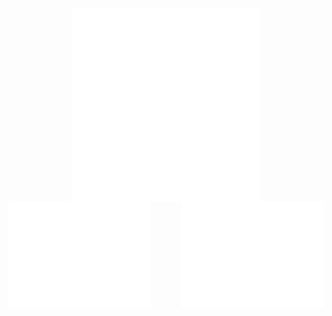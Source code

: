 <div align=center>
  <img align="center" width="60%" src="./general.svg" href="#"/>
</div>
<img align="left" width="45%" src="./people.svg">
<img align="right" width="45%" src="./people.svg">
